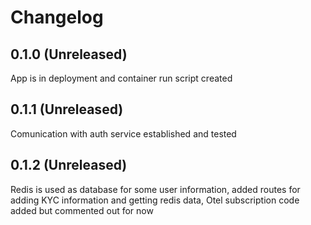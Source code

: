 # Changelog

## 0.1.0 (Unreleased)
App is in deployment and container run script created
## 0.1.1 (Unreleased)
Comunication with auth service established and tested
## 0.1.2 (Unreleased)
Redis is used as database for some user information, added routes for adding KYC information and getting redis data, Otel subscription code added but commented out for now 